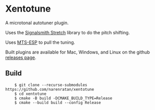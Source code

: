 # Xentotune

A microtonal autotuner plugin.

Uses the [Signalsmith Stretch](https://github.com/Signalsmith-Audio/signalsmith-stretch)
library to do the pitch shifting.

Uses [MTS-ESP](https://github.com/ODDSound/MTS-ESP) to pull the tuning.

Built plugins are available for Mac, Windows, and Linux on the github
[releases page](https://github.com/narenratan/xentotune/releases).

## Build

```console
    $ git clone --recurse-submodules https://github.com/narenratan/xentotune
    $ cd xentotune
    $ cmake -B build -DCMAKE_BUILD_TYPE=Release
    $ cmake --build build --config Release
```
